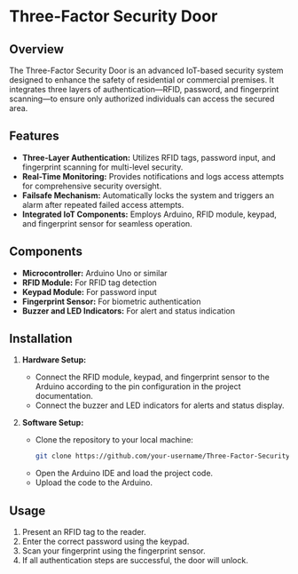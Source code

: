 # Three-Factor Security Door

## Overview

The Three-Factor Security Door is an advanced IoT-based security system designed to enhance the safety of residential or commercial premises. It integrates three layers of authentication—RFID, password, and fingerprint scanning—to ensure only authorized individuals can access the secured area.

## Features

- **Three-Layer Authentication:** Utilizes RFID tags, password input, and fingerprint scanning for multi-level security.
- **Real-Time Monitoring:** Provides notifications and logs access attempts for comprehensive security oversight.
- **Failsafe Mechanism:** Automatically locks the system and triggers an alarm after repeated failed access attempts.
- **Integrated IoT Components:** Employs Arduino, RFID module, keypad, and fingerprint sensor for seamless operation.

## Components

- **Microcontroller:** Arduino Uno or similar
- **RFID Module:** For RFID tag detection
- **Keypad Module:** For password input
- **Fingerprint Sensor:** For biometric authentication
- **Buzzer and LED Indicators:** For alert and status indication

## Installation

1. **Hardware Setup:**
   - Connect the RFID module, keypad, and fingerprint sensor to the Arduino according to the pin configuration in the project documentation.
   - Connect the buzzer and LED indicators for alerts and status display.

2. **Software Setup:**
   - Clone the repository to your local machine:
     ```bash
     git clone https://github.com/your-username/Three-Factor-Security-Door.git
     ```
   - Open the Arduino IDE and load the project code.
   - Upload the code to the Arduino.

## Usage

1. Present an RFID tag to the reader.
2. Enter the correct password using the keypad.
3. Scan your fingerprint using the fingerprint sensor.
4. If all authentication steps are successful, the door will unlock.




